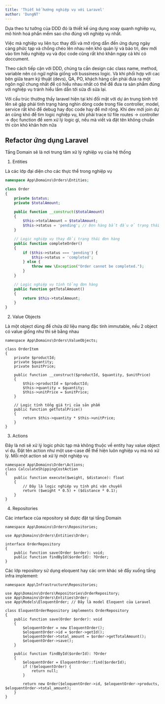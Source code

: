 ```yaml
---
title: 'Thiết kế hướng nghiệp vụ với Laravel'
author: 'DungNT'
---
```

Dựa theo tư tưởng của DDD đó là thiết kế úng dụng xoay quanh nghiệp vụ, mô hình hoá phần mềm sao cho đúng với nghiệp vụ nhất.

Việc mà nghiệp vụ liên tục thay đổi và mở rộng dẫn đến ứng dụng ngày càng phức tạp và chồng chéo lên nhau nên khó quản lý và bảo trì, dev mới vào tìm hiểu nghiệp vụ và đọc code cũng rất khó khăn ngay cả khi có doccument. 

Theo cách tiếp cận với DDD, chúng ta cần design các class name, method, variable nên có ngữ nghĩa giống với bussiness logic. Và khi phối hợp với cac bên giữa team kỹ thuật (devs), QA, PO, khách hàng cần phải đưa ra một ngôn ngữ chung nhất để có hiểu nhau nhất có thể để đưa ra sản phẩm đúng với nghiệp vụ tránh hiểu lầm dẫn tới sửa đi sửa lại.

Với cấu trúc thường thấy laravel hiện tại khi đối mặt với dự án trung bình trở lên sẽ gặp phải tình trạng hàng nghìn dòng code trong file controller, model, service rất khó để debug hay đọc code hay để mở rộng. Khi dev mới join dự án cũng khó để tìm logic nghiệp vụ, khi phải trace từ file routes -> controller -> đọc function để xem xử lý logic gì, nếu mà viết và đặt tên không chuẩn thì còn khó khăn hơn nữa

## Refactor ứng dụng Laravel

Tầng Domain sẽ là nơi trung tâm xử lý nghiệp vụ của hệ thống

1. Entities

Là các lớp đại diện cho các thực thể trong nghiệp vụ

```php
namespace App\Domains\Orders\Entities;

class Order
{
    private $status;
    private $totalAmount;

    public function __construct($totalAmount)
    {
        $this->totalAmount = $totalAmount;
        $this->status = 'pending'; // Đơn hàng bắt đầu ở trạng thái 'pending'
    }

    // Logic nghiệp vụ thay đổi trạng thái đơn hàng
    public function completeOrder()
    {
        if ($this->status === 'pending') {
            $this->status = 'completed';
        } else {
            throw new \Exception("Order cannot be completed.");
        }
    }

    // Logic nghiệp vụ tính tổng đơn hàng
    public function getTotalAmount()
    {
        return $this->totalAmount;
    }
}
```
2. Value Objects

Là một object dùng để chứa dữ liệu mang đặc tính immutable, nếu 2 object có value giống như thì sẽ bằng nhau

```
namespace App\Domains\Orders\ValueObjects;

class OrderItem
{
    private $productId;
    private $quantity;
    private $unitPrice;

    public function __construct($productId, $quantity, $unitPrice)
    {
        $this->productId = $productId;
        $this->quantity = $quantity;
        $this->unitPrice = $unitPrice;
    }

    // Logic tính tổng giá trị của sản phẩm
    public function getTotalPrice()
    {
        return $this->quantity * $this->unitPrice;
    }
}
```

3. Actions

Đây là nơi sẽ xử lý logic phức tạp mà không thuộc về entity hay value object ví dụ.
Đặt tên action như một use-case để thể hiện luôn nghiệp vụ mà nó xử lý. Mỗi một action sẽ xử lý một nghiệp vụ


```
namespace App\Domains\Order\Actions;
class CalculateShippingCostAction
{
    public function execute($weight, $distance): float
    {
        // Đây là logic nghiệp vụ tính phí vận chuyển
        return ($weight * 0.5) + ($distance * 0.1);
    }
}

```

4. Repositories

Các interface của repository sẽ được đặt tại tầng Domain

```
namespace App\Domains\Orders\Repositories;

use App\Domains\Orders\Entities\Order;

interface OrderRepository
{
    public function save(Order $order): void;
    public function findById($orderId): ?Order;
}
```

Các lớp repository sử dụng eloquent hay các orm khác sẽ đẩy xuống tầng infra implement:

```
namespace App\Infrastructure\Repositories;

use App\Domains\Orders\Repositories\OrderRepository;
use App\Domains\Orders\Entities\Order;
use App\Models\EloquentOrder; // Đây là model Eloquent của Laravel

class EloquentOrderRepository implements OrderRepository
{
    public function save(Order $order): void
    {
        $eloquentOrder = new EloquentOrder();
        $eloquentOrder->id = $order->getId();
        $eloquentOrder->total_amount = $order->getTotalAmount();
        $eloquentOrder->save();
    }

    public function findById($orderId): ?Order
    {
        $eloquentOrder = EloquentOrder::find($orderId);
        if (!$eloquentOrder) {
            return null;
        }

        return new Order($eloquentOrder->id, $eloquentOrder->products, $eloquentOrder->total_amount);
    }
}
```